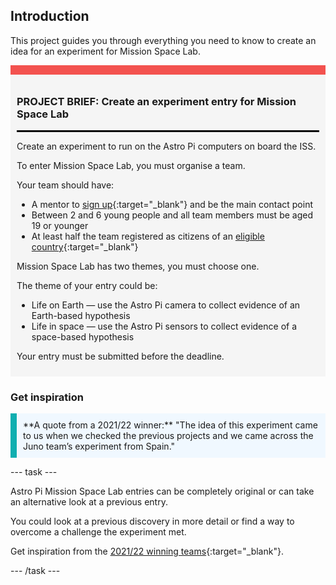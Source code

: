 ## Introduction

This project guides you through everything you need to know to create an idea for an experiment for Mission Space Lab.

<div style="border-top: 15px solid #f3524f; background-color: whitesmoke; margin-bottom: 20px; padding: 10px;">

### PROJECT BRIEF: Create an experiment entry for Mission Space Lab
<hr style="border-top: 2px solid black;">

Create an experiment to run on the Astro Pi computers on board the ISS. 

To enter Mission Space Lab, you must organise a team. 

Your team should have:
+ A mentor to [sign up](https://missions.astro-pi.org/login){:target="_blank"} and be the main contact point
+ Between 2 and 6 young people and all team members must be aged 19 or younger
+ At least half the team registered as citizens of an [eligible country](https://astro-pi.org/mission-space-lab/eligibility){:target="_blank"} 


Mission Space Lab has two themes, you must choose one. 

The theme of your entry could be:
+ Life on Earth &mdash; use the Astro Pi camera to collect evidence of an Earth-based hypothesis
+ Life in space &mdash; use the Astro Pi sensors to collect evidence of a space-based hypothesis


Your entry must be submitted before the deadline.
</div>

### Get inspiration

<p style="border-left: solid; border-width:10px; border-color: #0faeb0; background-color: aliceblue; padding: 10px;">
**A quote from a 2021/22 winner:** "The idea of this experiment came to us when we checked the previous projects and we came across the Juno team’s experiment from Spain."
</p>

--- task ---

Astro Pi Mission Space Lab entries can be completely original or can take an alternative look at a previous entry.

You could look at a previous discovery in more detail or find a way to overcome a challenge the experiment met.

Get inspiration from the [2021/22 winning teams](https://www.raspberrypi.org/blog/astro-pi-mission-space-lab-2021-22-the-results){:target="_blank"}.

--- /task ---
